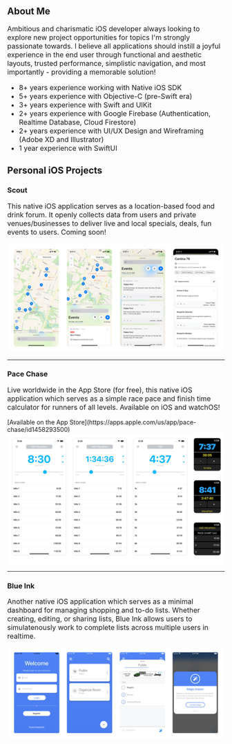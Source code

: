 <h2>About Me</h2>

<p style="font-size:16px">Ambitious and charismatic iOS developer always looking to explore new project opportunities for topics I'm strongly passionate towards. I believe all applications should instill a joyful experience in the end user through functional and aesthetic layouts, trusted performance, simplistic navigation, and most importantly - providing a memorable solution!<p>

<ul style="font-size:16px">
  <li>8+ years experience working with Native iOS SDK</li>
  <li>5+ years experience with Objective-C (pre-Swift era)</li>
  <li>3+ years experience with Swift and UIKit</li>
  <li>2+ years experience with Google Firebase (Authentication, Realtime Database, Cloud Firestore)</li>
  <li>2+ years experience with UI/UX Design and Wireframing (Adobe XD and Illustrator)</li>
  <li>1 year experience with SwiftUI</li>
</ul>

<h2>Personal iOS Projects</h2>

<h3>Scout</h3>
<p style="font-size:16px">This native iOS application serves as a location-based food and drink forum. It openly collects data from users and private venues/businesses to deliver live and local specials, deals, fun events to users. Coming soon!</p>
<img src="images/Scout@2x.png?raw=true"/>

---

<h3>Pace Chase</h3>
<p style="font-size:16px">Live worldwide in the App Store (for free), this native iOS application which serves as a simple race pace and finish time calculator for runners of all levels. Available on iOS and watchOS!</p>
[Available on the App Store](https://apps.apple.com/us/app/pace-chase/id1458293500)
<img src="images/PaceChase@2x.png?raw=true"/>

---

<h3>Blue Ink</h3>
<p style="font-size:16px">Another native iOS application which serves as a minimal dashboard for managing shopping and to-do lists. Whether creating, editing, or sharing lists, Blue Ink allows users to simulatenously work to complete lists across multiple users in realtime.</p>
<img src="images/BlueInk@2x.png?raw=true"/>
